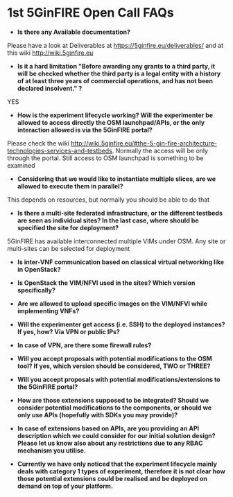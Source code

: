 <!-- TITLE: 1st 5GinFIRE Open Call FAQs -->
<!-- SUBTITLE: FAQs -->

# 1st 5GinFIRE Open Call FAQs

* **Is there any Available documentation?**

Please have a look at Deliverables at https://5ginfire.eu/deliverables/ and at this wiki http://wiki.5ginfire.eu

* **Is it a hard limitation "Before  awarding any grants to a third party, it will  be  checked whether the  third party is a legal entity with a history of at least three years of commercial operations, and has not been declared insolvent." ?**

YES

* **How is the experiment lifecycle working? Will the experimenter be allowed to access directly the OSM launchpad/APIs, or the only interaction allowed is via the 5GinFIRE portal?**

Please check the wiki http://wiki.5ginfire.eu/#the-5-gin-fire-architecture-technologies-services-and-testbeds. Normally the access will be only through the portal. Still access to OSM launchpad is something to be examined

* **Considering that we would like to instantiate multiple slices, are we allowed to execute them in parallel?**

This depends on resources, but normally you should be able to do that

* **Is there a multi-site federated infrastructure, or the different testbeds are seen as individual sites? In the last case, where should be specified the site for deployment?**

5GinFIRE has available interconnected multiple VIMs under OSM. Any site or multi-sites can be selected for deployment 

* **Is inter-VNF communication based on classical virtual networking like in OpenStack?**


* **Is OpenStack the VIM/NFVI used in the sites? Which version specifically?**



* **Are we allowed to upload specific images on the VIM/NFVI while implementing VNFs?**


* **Will the experimenter get access (i.e. SSH) to the deployed instances? If yes, how? Via VPN or public IPs?** 


* **In case of VPN, are there some firewall rules?**


* **Will you accept proposals with potential modifications to the OSM tool? If yes, which version should be considered, TWO or THREE?**


* **Will you accept proposals with potential modifications/extensions to the 5GinFIRE portal?**


* **How are those extensions supposed to be integrated? Should we consider potential modifications to the components, or should we only use APIs (hopefully with SDKs you may provide)?** 


* **In case of extensions based on APIs, are you providing an API description which we could consider for our initial solution design? Please let us know also about any restrictions due to any RBAC mechanism you utilise.** 


* **Currently we have only noticed that the experiment lifecycle mainly deals with category 1 types of experiment, therefore it is not clear how those potential extensions could be realised and be deployed on demand on top of your platform.**







